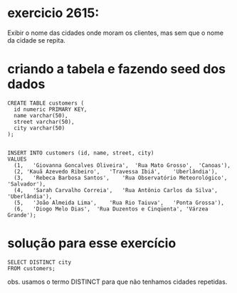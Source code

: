 # exercicio 2615:

Exibir o nome das cidades onde moram os clientes, mas sem que o nome da cidade se repita.


# criando a tabela e fazendo seed dos dados
```
CREATE TABLE customers (
  id numeric PRIMARY KEY,
  name varchar(50),
  street varchar(50),
  city varchar(50)
);


INSERT INTO customers (id, name, street, city)
VALUES
  (1,	'Giovanna Goncalves Oliveira',	'Rua Mato Grosso',	'Canoas'),
  (2, 'Kauã Azevedo Ribeiro',	'Travessa Ibiá',	'Uberlândia'),
  (3,	'Rebeca Barbosa Santos',	'Rua Observatório Meteorológico',	'Salvador'),
  (4,	'Sarah Carvalho Correia',	'Rua Antônio Carlos da Silva',	'Uberlândia'),
  (5,	'João Almeida Lima',	'Rua Rio Taiuva',	'Ponta Grossa'),
  (6,	'Diogo Melo Dias',	'Rua Duzentos e Cinqüenta',	'Várzea Grande');
```

# solução para esse exercício

```
SELECT DISTINCT city
FROM customers;
```

obs. usamos o termo DISTINCT para que não tenhamos cidades repetidas.